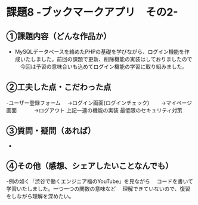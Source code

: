 # 課題8 -ブックマークアプリ　その2- 

## ①課題内容（どんな作品か） 
- MySQLデータベースを絡めたPHPの基礎を学びながら、ログイン機能を作成いたしました。前回の課題で更新、削除機能の実装はしておりましたので
　今回は予習の意味合いも込めてログイン機能の学習に取り組みました。

## ②工夫した点・こだわった点 
-ユーザー登録フォーム
　→ログイン画面(ログインチェック)
　　→マイページ画面
　　　→ログアウト
上記一連の機能の実装
最低限のセキュリティ対策

## ③質問・疑問（あれば） 
- 

## ④その他（感想、シェアしたいことなんでも） 
-例の如く「渋谷で働くエンジニア福のYouTube」を見ながら
　コードを書いて学習いたしました。一つ一つの関数の意味など
　理解できていないので、復習をしながら理解を深めたい。
